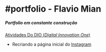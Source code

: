 # #portfolio - Flavio Mian

##### Portfolio em constante construção



<u>Atividades Do DIO (*Digital Innovation One*)</u>

- Recriando a página inicial do [Instagram](https://github.com/flaviomian/portfolio/instagram-landing/index.html)

